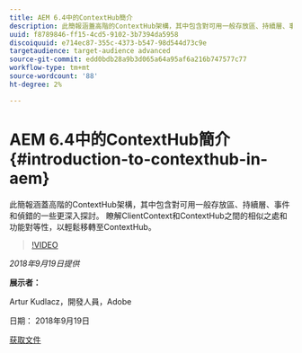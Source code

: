 ```yaml
---
title: AEM 6.4中的ContextHub簡介
description: 此簡報涵蓋高階的ContextHub架構，其中包含對可用一般存放區、持續層、事件和偵錯的一些更深入探討。 瞭解ClientContext和ContextHub之間的相似之處和功能對等性，以輕鬆移轉至ContextHub。
uuid: f8789846-ff15-4cd5-9102-3b7394da5958
discoiquuid: e714ec87-355c-4373-b547-98d544d73c9e
targetaudience: target-audience advanced
source-git-commit: edd0bdb28a9b3d065a64a95af6a216b747577c77
workflow-type: tm+mt
source-wordcount: '88'
ht-degree: 2%

---
```


# AEM 6.4中的ContextHub簡介{#introduction-to-contexthub-in-aem}

此簡報涵蓋高階的ContextHub架構，其中包含對可用一般存放區、持續層、事件和偵錯的一些更深入探討。 瞭解ClientContext和ContextHub之間的相似之處和功能對等性，以輕鬆移轉至ContextHub。

>[!VIDEO](https://video.tv.adobe.com/v/23839/?quality=9)

*2018年9月19日提供*

**展示者：**

Artur Kudlacz，開發人員，Adobe

日期： 2018年9月19日

[获取文件](assets/gems-session-introduction-to-contexthub-in-aem-64.pdf)

<!--
[Get back to the Overview](https://helpx.adobe.com/experience-manager/kt/eseminars/gems/aem-index.html)
-->
